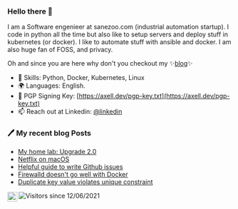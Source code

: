 ### Hello there 👋

I am a Software engenieer at sanezoo.com (industrial automation startup). I code in python all the time but also like to setup servers and deploy stuff in kubernetes (or docker). I like to automate stuff with ansible and docker. I am also huge fan of FOSS, and privacy.

Oh and since you are here why don't you checkout my ✨[blog](https://axell.dev)✨

* 🔨 Skills: Python, Docker, Kubernetes, Linux
* 🌍 Languages: English.
* 🔑 PGP Signing Key: [https://axell.dev/pgp-key.txt](https://axell.dev/pgp-key.txt)
* 📫 Reach out at Linkedin: [@linkedin](https://linkedin.com/in/yxhlbgwk)

### 🖊 My recent blog Posts
<!--START_SECTION:feed-->
* [My home lab: Upgrade 2.0](https:&#x2F;&#x2F;axell.dev&#x2F;my-home-lab&#x2F;)
* [Netflix on macOS](https:&#x2F;&#x2F;axell.dev&#x2F;netlifx-on-macos&#x2F;)
* [Helpful guide to write Github issues](https:&#x2F;&#x2F;axell.dev&#x2F;how-to-write-github-issue&#x2F;)
* [Firewalld doesn&#39;t go well with Docker](https:&#x2F;&#x2F;axell.dev&#x2F;how-run-firewalld-with-docker&#x2F;)
* [Duplicate key value violates unique constraint](https:&#x2F;&#x2F;axell.dev&#x2F;database&#x2F;)
<!--END_SECTION:feed-->


<a href="https://twitter.com/axeII_dev">
  <img align="left" alt="My Twitter" width="22px" src="https://cdn.jsdelivr.net/npm/simple-icons@v3/icons/twitter.svg" />
</a>

![Visitors since 12/06/2021](https://visitor-badge.glitch.me/badge?page_id=axeII.github.readme)



